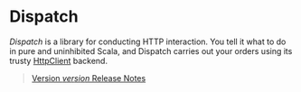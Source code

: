 Dispatch
========

*Dispatch* is a library for conducting HTTP interaction. You tell it
 what to do in pure and uninhibited Scala, and Dispatch carries out your
 orders using its trusty [HttpClient][hc] backend.

> [Version $version$ Release Notes](http://implicit.ly/dispatch-$vrsn$)


[hc]: http://hc.apache.org/httpcomponents-client/


